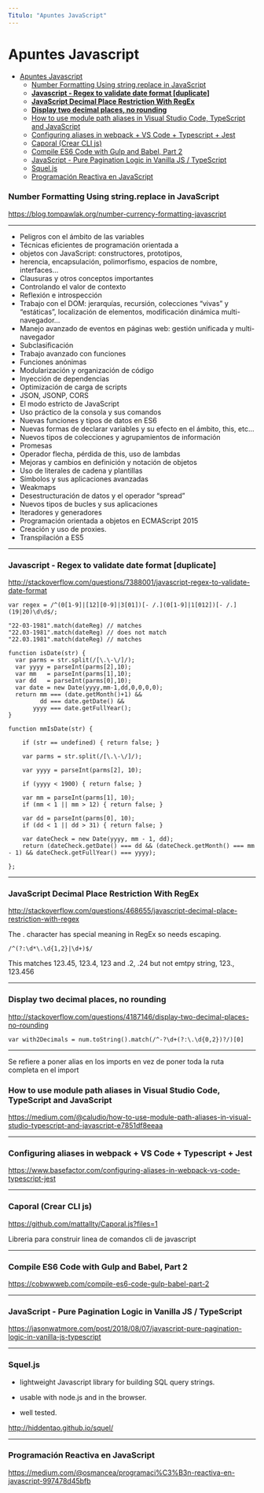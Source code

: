 ```yaml
---
Titulo: "Apuntes JavaScript"
---
```


# Apuntes Javascript

- [Apuntes Javascript](#apuntes-javascript)
    - [Number Formatting Using string.replace in JavaScript](#number-formatting-using-stringreplace-in-javascript)
    - [**Javascript - Regex to validate date format [duplicate]**](#javascript---regex-to-validate-date-format-duplicate)
    - [**JavaScript Decimal Place Restriction With RegEx**](#javascript-decimal-place-restriction-with-regex)
    - [**Display two decimal places, no rounding**](#display-two-decimal-places-no-rounding)
    - [How to use module path aliases in Visual Studio Code, TypeScript and JavaScript](#how-to-use-module-path-aliases-in-visual-studio-code-typescript-and-javascript)
    - [Configuring aliases in webpack + VS Code + Typescript + Jest](#configuring-aliases-in-webpack--vs-code--typescript--jest)
    - [Caporal (Crear CLI js)](#caporal-crear-cli-js)
    - [Compile ES6 Code with Gulp and Babel, Part 2](#compile-es6-code-with-gulp-and-babel-part-2)
    - [JavaScript - Pure Pagination Logic in Vanilla JS / TypeScript](#javascript---pure-pagination-logic-in-vanilla-js--typescript)
    - [Squel.js](#squeljs)
    - [Programación Reactiva en JavaScript](#programación-reactiva-en-javascript)

### Number Formatting Using string.replace in JavaScript

https://blog.tompawlak.org/number-currency-formatting-javascript

___

- Peligros con el ámbito de las variables
- Técnicas eficientes de programación orientada a        
- objetos con JavaScript: constructores, prototipos,     
- herencia, encapsulación, polimorfismo, espacios de nombre, interfaces...
- Clausuras y otros conceptos importantes
- Controlando el valor de contexto
- Reflexión e introspección
- Trabajo con el DOM: jerarquías, recursión, colecciones “vivas” y “estáticas”, localización de       elementos, modificación dinámica multi-navegador…
- Manejo avanzado de eventos en páginas web: gestión unificada y multi-navegador
- Subclasificación
- Trabajo avanzado con funciones
- Funciones anónimas
-  Modularización y organización de código
-  Inyección de dependencias
-  Optimización de carga de scripts
-  JSON, JSONP, CORS
-  El modo estricto de JavaScript
-  Uso práctico de la consola y sus comandos
-  Nuevas funciones y tipos de datos en ES6
-  Nuevas formas de declarar variables y su efecto en el    ámbito, this, etc…
-  Nuevos tipos de colecciones y agrupamientos de           información
- Promesas
- Operador flecha, pérdida de this, uso de lambdas
- Mejoras y cambios en definición y notación de objetos
-  Uso de literales de cadena y plantillas
-  Símbolos y sus aplicaciones avanzadas
-  Weakmaps
-  Desestructuración de datos y el operador “spread”
- Nuevos tipos de bucles y sus aplicaciones
- Iteradores y generadores
-  Programación orientada a objetos en ECMAScript 2015
-  Creación y uso de proxies.
-  Transpilación a ES5

___

### **Javascript - Regex to validate date format [duplicate]**

http://stackoverflow.com/questions/7388001/javascript-regex-to-validate-date-format

~~~
var regex = /^(0[1-9]|[12][0-9]|3[01])[- /.](0[1-9]|1[012])[- /.](19|20)\d\d$/;

"22-03-1981".match(dateReg) // matches
"22.03-1981".match(dateReg) // does not match
"22.03.1981".match(dateReg) // matches
~~~

~~~
function isDate(str) {    
  var parms = str.split(/[\.\-\/]/);
  var yyyy = parseInt(parms[2],10);
  var mm   = parseInt(parms[1],10);
  var dd   = parseInt(parms[0],10);
  var date = new Date(yyyy,mm-1,dd,0,0,0,0);
  return mm === (date.getMonth()+1) && 
         dd === date.getDate() && 
       yyyy === date.getFullYear();
}
~~~

~~~
function mmIsDate(str) {

    if (str == undefined) { return false; }

    var parms = str.split(/[\.\-\/]/);

    var yyyy = parseInt(parms[2], 10);

    if (yyyy < 1900) { return false; }

    var mm = parseInt(parms[1], 10);
    if (mm < 1 || mm > 12) { return false; }

    var dd = parseInt(parms[0], 10);
    if (dd < 1 || dd > 31) { return false; }

    var dateCheck = new Date(yyyy, mm - 1, dd);
    return (dateCheck.getDate() === dd && (dateCheck.getMonth() === mm - 1) && dateCheck.getFullYear() === yyyy);

};
~~~

___

### **JavaScript Decimal Place Restriction With RegEx**

http://stackoverflow.com/questions/468655/javascript-decimal-place-restriction-with-regex


The . character has special meaning in RegEx so needs escaping.

~~~
/^(?:\d*\.\d{1,2}|\d+)$/
~~~

This matches 123.45, 123.4, 123 and .2, .24 but not emtpy string, 123., 123.456


___

### **Display two decimal places, no rounding**

http://stackoverflow.com/questions/4187146/display-two-decimal-places-no-rounding

~~~
var with2Decimals = num.toString().match(/^-?\d+(?:\.\d{0,2})?/)[0]
~~~

___

Se refiere a poner alias en los imports en vez de poner toda la ruta completa en el import

### How to use module path aliases in Visual Studio Code, TypeScript and JavaScript

https://medium.com/@caludio/how-to-use-module-path-aliases-in-visual-studio-typescript-and-javascript-e7851df8eeaa

___

### Configuring aliases in webpack + VS Code + Typescript + Jest

https://www.basefactor.com/configuring-aliases-in-webpack-vs-code-typescript-jest

___

### Caporal (Crear CLI js)

https://github.com/mattallty/Caporal.js?files=1

Libreria para construir linea de comandos cli de javascript

___

### Compile ES6 Code with Gulp and Babel, Part 2

https://cobwwweb.com/compile-es6-code-gulp-babel-part-2

___

### JavaScript - Pure Pagination Logic in Vanilla JS / TypeScript

https://jasonwatmore.com/post/2018/08/07/javascript-pure-pagination-logic-in-vanilla-js-typescript

___

### Squel.js

- lightweight Javascript library for building SQL query strings.

- usable with node.js and in the browser.

- well tested.

http://hiddentao.github.io/squel/


___

### Programación Reactiva en JavaScript

https://medium.com/@osmancea/programaci%C3%B3n-reactiva-en-javascript-997478d45bfb

